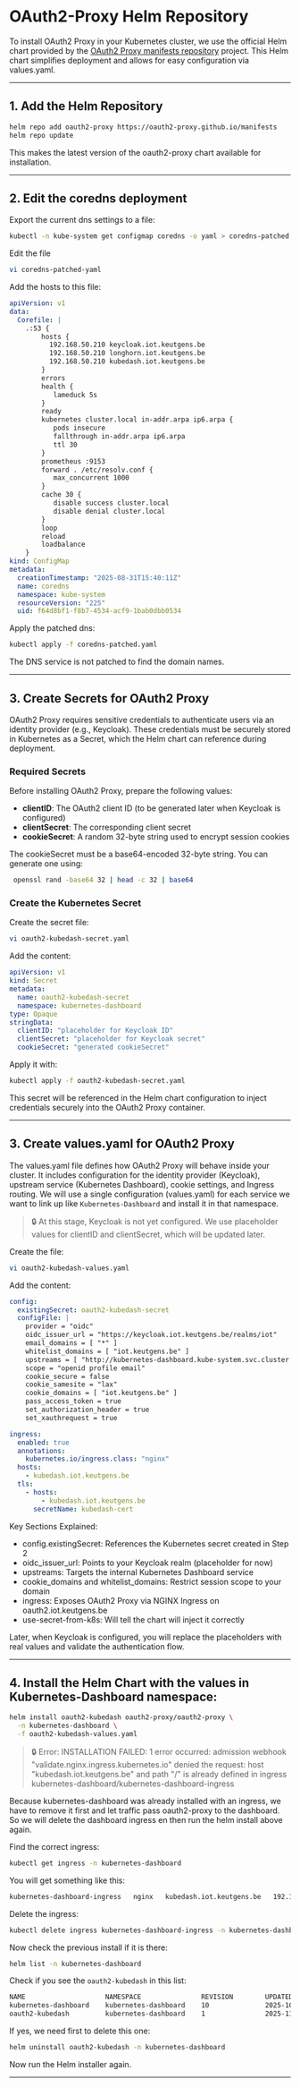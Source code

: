 # OAuth2-Proxy Helm Repository
To install OAuth2 Proxy in your Kubernetes cluster, we use the official Helm chart provided by the [OAuth2 Proxy manifests repository](https://github.com/oauth2-proxy/manifests) project. This Helm chart simplifies deployment and allows for easy configuration via values.yaml.

---

## 1. Add the Helm Repository
```bash
helm repo add oauth2-proxy https://oauth2-proxy.github.io/manifests
helm repo update
```
This makes the latest version of the oauth2-proxy chart available for installation.

---

## 2. Edit the coredns deployment
Export the current dns settings to a file:
```bash
kubectl -n kube-system get configmap coredns -o yaml > coredns-patched.yaml
```
Edit the file
```bash
vi coredns-patched-yaml
```
Add the hosts to this file:
```yaml
apiVersion: v1
data:
  Corefile: |
    .:53 {
        hosts {
          192.168.50.210 keycloak.iot.keutgens.be
          192.168.50.210 longhorn.iot.keutgens.be
          192.168.50.210 kubedash.iot.keutgens.be
        }
        errors
        health {
           lameduck 5s
        }
        ready
        kubernetes cluster.local in-addr.arpa ip6.arpa {
           pods insecure
           fallthrough in-addr.arpa ip6.arpa
           ttl 30
        }
        prometheus :9153
        forward . /etc/resolv.conf {
           max_concurrent 1000
        }
        cache 30 {
           disable success cluster.local
           disable denial cluster.local
        }
        loop
        reload
        loadbalance
    }
kind: ConfigMap
metadata:
  creationTimestamp: "2025-08-31T15:40:11Z"
  name: coredns
  namespace: kube-system
  resourceVersion: "225"
  uid: f64d8bf1-f8b7-4534-acf9-1bab0dbb0534
```
Apply the patched dns:
```bash
kubectl apply -f coredns-patched.yaml
```
The DNS service is not patched to find the domain names.

---

## 3. Create Secrets for OAuth2 Proxy
OAuth2 Proxy requires sensitive credentials to authenticate users via an identity provider (e.g., Keycloak). These credentials must be securely stored in Kubernetes as a Secret, which the Helm chart can reference during deployment.

### Required Secrets
Before installing OAuth2 Proxy, prepare the following values:
- **clientID**: The OAuth2 client ID (to be generated later when Keycloak is configured)
- **clientSecret**: The corresponding client secret
- **cookieSecret**: A random 32-byte string used to encrypt session cookies

The cookieSecret must be a base64-encoded 32-byte string. You can generate one using:
```bash
 openssl rand -base64 32 | head -c 32 | base64
```

### Create the Kubernetes Secret
Create the secret file:
```bash
vi oauth2-kubedash-secret.yaml
```
Add the content:
```yaml
apiVersion: v1
kind: Secret
metadata:
  name: oauth2-kubedash-secret
  namespace: kubernetes-dashboard
type: Opaque
stringData:
  clientID: "placeholder for Keycloak ID"
  clientSecret: "placeholder for Keycloak secret"
  cookieSecret: "generated cookieSecret"
```

Apply it with:
```bash
kubectl apply -f oauth2-kubedash-secret.yaml
```
This secret will be referenced in the Helm chart configuration to inject credentials securely into the OAuth2 Proxy container.

---

## 3. Create values.yaml for OAuth2 Proxy
The values.yaml file defines how OAuth2 Proxy will behave inside your cluster. It includes configuration for the identity provider (Keycloak), upstream service (Kubernetes Dashboard), cookie settings, and Ingress routing. We will use a single configuration (values.yaml) for each service we want to link up like `Kubernetes-Dashboard` and install it in that namespace.

> 🔒 At this stage, Keycloak is not yet configured. We use placeholder values for clientID and clientSecret, which will be updated later.

Create the file:
```bash
vi oauth2-kubedash-values.yaml
```
Add the content:
```yaml
config:
  existingSecret: oauth2-kubedash-secret
  configFile: |
    provider = "oidc"
    oidc_issuer_url = "https://keycloak.iot.keutgens.be/realms/iot"
    email_domains = [ "*" ]
    whitelist_domains = [ "iot.keutgens.be" ]
    upstreams = [ "http://kubernetes-dashboard.kube-system.svc.cluster.local:80" ]
    scope = "openid profile email"
    cookie_secure = false
    cookie_samesite = "lax"
    cookie_domains = [ "iot.keutgens.be" ]
    pass_access_token = true
    set_authorization_header = true
    set_xauthrequest = true

ingress:
  enabled: true
  annotations:
    kubernetes.io/ingress.class: "nginx"
  hosts:
    - kubedash.iot.keutgens.be
  tls:
    - hosts:
        - kubedash.iot.keutgens.be
      secretName: kubedash-cert
```
Key Sections Explained:
- config.existingSecret: References the Kubernetes secret created in Step 2
- oidc_issuer_url: Points to your Keycloak realm (placeholder for now)
- upstreams: Targets the internal Kubernetes Dashboard service
- cookie_domains and whitelist_domains: Restrict session scope to your domain
- ingress: Exposes OAuth2 Proxy via NGINX Ingress on oauth2.iot.keutgens.be
- use-secret-from-k8s: Will tell the chart will inject it correctly

Later, when Keycloak is configured, you will replace the placeholders with real values and validate the authentication flow.

---

## 4. Install the Helm Chart with the values in Kubernetes-Dashboard namespace:
```bash
helm install oauth2-kubedash oauth2-proxy/oauth2-proxy \
  -n kubernetes-dashboard \
  -f oauth2-kubedash-values.yaml
```
> 🔒 Error: INSTALLATION FAILED: 1 error occurred:
> admission webhook "validate.nginx.ingress.kubernetes.io" denied the request: host "kubedash.iot.keutgens.be" and path "/" is already defined in ingress kubernetes-dashboard/kubernetes-dashboard-ingress

Because kubernetes-dashboard was already installed with an ingress, we have to remove it first and let traffic pass oauth2-proxy to the dashboard. So we will delete the dashboard ingress en then run the helm install above again.

Find the correct ingress:
```bash
kubectl get ingress -n kubernetes-dashboard
```
You will get something like this:
```bash
kubernetes-dashboard-ingress   nginx   kubedash.iot.keutgens.be   192.168.50.210   80, 443   48d
```
Delete the ingress:
```bash
kubectl delete ingress kubernetes-dashboard-ingress -n kubernetes-dashboard
```
Now check the previous install if it is there:
```bash
helm list -n kubernetes-dashboard
```
Check if you see the `oauth2-kubedash` in this list:
```bash
NAME                    NAMESPACE               REVISION        UPDATED                                 STATUS          CHART                              APP VERSION
kubernetes-dashboard    kubernetes-dashboard    10              2025-10-26 17:13:54.594280094 +0100 CET deployed        kubernetes-dashboard-7.13.0
oauth2-kubedash         kubernetes-dashboard    1               2025-11-01 11:08:19.490458875 +0100 CET failed          oauth2-proxy-8.3.2                 7.12.0
```
If yes, we need first to delete this one:
```bash
helm uninstall oauth2-kubedash -n kubernetes-dashboard
```

Now run the Helm installer again.


---



